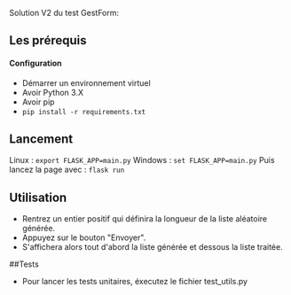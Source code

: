 Solution V2 du test GestForm:

## Les prérequis
#### Configuration
* Démarrer un environnement virtuel
* Avoir Python 3.X
* Avoir pip
* `pip install -r requirements.txt`

## Lancement
Linux : `export FLASK_APP=main.py`
Windows : `set FLASK_APP=main.py`
Puis lancez la page avec : 
`flask run`

## Utilisation
* Rentrez un entier positif qui définira la longueur de la liste aléatoire générée.
* Appuyez sur le bouton "Envoyer".
* S'affichera alors tout d'abord la liste générée et dessous la liste traitée.

##Tests
* Pour lancer les tests unitaires, éxecutez le fichier test_utils.py
